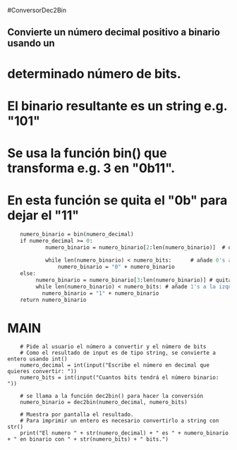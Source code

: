 




#ConversorDec2Bin
## Convierte un número decimal positivo a binario usando un 
#   determinado número de bits.
# El binario resultante es un string e.g. "101"
# Se usa la función bin() que transforma e.g. 3 en "0b11".
# En esta función se quita el "0b" para dejar el "11"

```def dec2bin(numero_decimal, numero_bits):
    numero_binario = bin(numero_decimal)
    if numero_decimal >= 0:
            numero_binario = numero_binario[2:len(numero_binario)]  # quita el "0b" del principio
    
            while len(numero_binario) < numero_bits:      # añade 0's a la izquierda si hace falta
                numero_binario = "0" + numero_binario
    else:
         numero_binario = numero_binario[3:len(numero_binario)] # quita el "-0b" del principio
         while len(numero_binario) < numero_bits: # añade 1's a la izquierda si hace falta
           numero_binario = "1" + numero_binario
    return numero_binario
```

# MAIN

```if __name__ == "__main__":
    # Pide al usuario el número a convertir y el número de bits 
    # Como el resultado de input es de tipo string, se convierte a entero usando int()
    numero_decimal = int(input("Escribe el número en decimal que quieres convertir: "))
    numero_bits = int(input("Cuantos bits tendrá el número binario: "))

    # se llama a la función dec2bin() para hacer la conversión
    numero_binario = dec2bin(numero_decimal, numero_bits)

    # Muestra por pantalla el resultado.
    # Para imprimir un entero es necesario convertirlo a string con str()
    print("El numero " + str(numero_decimal) + " es " + numero_binario + " en binario con " + str(numero_bits) + " bits.")
 ```
